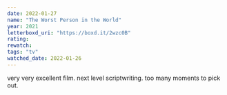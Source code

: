 ```yaml
---
date: 2022-01-27
name: "The Worst Person in the World"
year: 2021
letterboxd_uri: "https://boxd.it/2wzc0B"
rating: 
rewatch: 
tags: "tv"
watched_date: 2022-01-26
---
```


very very excellent film. next level scriptwriting. too many moments to pick out.
